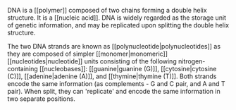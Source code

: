 DNA is a [[polymer]] composed of two chains forming a double helix structure. It is a [[nucleic acid]]. DNA is widely regarded as the storage unit of genetic information, and may be replicated upon splitting the double helix structure.

The two DNA strands are known as [[polynucleotide|polynucleotides]] as they are composed of simpler [[monomer|monomeric]] [[nucleotides|nucleotide]] units consisting of the following nitrogen-containing [[nucleobases]]: [[guanine|guanine (G)]], [[cytosine|cytosine (C)]], [[adenine|adenine (A)]], and [[thymine|thymine (T)]]. Both strands encode the same information (as complements - G and C pair, and A and T pair). When split, they can 'replicate' and encode the same information in two separate positions.